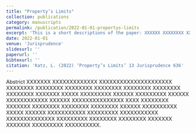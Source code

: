 ```yaml
---
title: "Property’s Limits"
collection: publications
category: manuscripts
permalink: /publication/2022-01-01-propertys-limits
excerpt: 'This is a short descriptions of the paper: XXXXXX XXXXXXXX XXXXXXXXXXX XXXXX XXXXXXX XXXXXXXXXXXXX XXXXXX XXXXXXXX XXXXXXXXX XXXXXXXXX XXXXXXXX XXXXXXXXX.'
date: 2022-01-01
venue: 'Jurisprudence'
slidesurl: ''
paperurl: ''
bibtexurl: ''
citation: 'Katz, L. (2022) ‘Property’s Limits’ 13 Jurisprudence 636'
---
```

Abstrict XXXXXXX XXXXXXXXXXXXX XXXXXXXXXXXXXXXXXXXXX XXXXXXXX XXXXXXXX XXXXXXXX XXXXXXXX XXXXXXXX XXXXXXXX XXXXXXXX XXXXXXX XXXXX XXXXXXXXX XXXXXX XXXXXXXXX XXXXXX XXXXXXXXXXXX XXXXXX XXXXXXXXXXXXXXX XXXX XXXXXXXX XXXXXXX XXXXXXXX XXXXXXXX XXXXXXXX XXXXXX XXXXXXXXXX XXXXX XXXXXX XXXXXXXXXXX XXXXXXXXX XXXXXXXXXXX XXXXXXXXXXXXXX XXXXXXXXX XXXXXXXX XXXXXXXX XXXXXXX XXXXXXX XXXXXXXXX XXXXXXXXXX.
